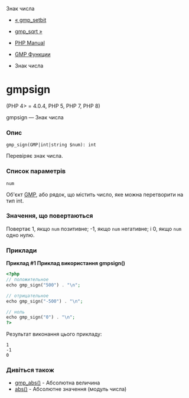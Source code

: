 Знак числа

-   [« gmp\_setbit](function.gmp-setbit.html)
    
-   [gmp\_sqrt »](function.gmp-sqrt.html)
    
-   [PHP Manual](index.html)
    
-   [GMP Функции](ref.gmp.html)
    
-   Знак числа
    

# gmpsign

(PHP 4> = 4.0.4, PHP 5, PHP 7, PHP 8)

gmpsign — Знак числа

### Опис

```methodsynopsis
gmp_sign(GMP|int|string $num): int
```

Перевіряє знак числа.

### Список параметрів

`num`

Об'єкт [GMP](class.gmp.html), або рядок, що містить число, яке можна перетворити на тип int.

### Значення, що повертаються

Повертає 1, якщо `num` позитивне; -1, якщо `num` негативне; і 0, якщо `num` одно нулю.

### Приклади

**Приклад #1 Приклад використання **gmpsign()****

```php
<?php
// положительное
echo gmp_sign("500") . "\n";

// отрицательное
echo gmp_sign("-500") . "\n";

// ноль
echo gmp_sign("0") . "\n";
?>
```

Результат виконання цього прикладу:

```
1
-1
0
```

### Дивіться також

-   [gmp\_abs()](function.gmp-abs.html) - Абсолютна величина
-   [abs()](function.abs.html) - Абсолютне значення (модуль числа)
